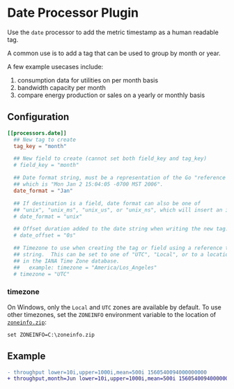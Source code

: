 # Date Processor Plugin

Use the `date` processor to add the metric timestamp as a human readable tag.

A common use is to add a tag that can be used to group by month or year.

A few example usecases include:

1) consumption data for utilities on per month basis
2) bandwidth capacity per month
3) compare energy production or sales on a yearly or monthly basis

## Configuration

```toml
[[processors.date]]
  ## New tag to create
  tag_key = "month"

  ## New field to create (cannot set both field_key and tag_key)
  # field_key = "month"

  ## Date format string, must be a representation of the Go "reference time"
  ## which is "Mon Jan 2 15:04:05 -0700 MST 2006".
  date_format = "Jan"

  ## If destination is a field, date format can also be one of
  ## "unix", "unix_ms", "unix_us", or "unix_ns", which will insert an integer field.
  # date_format = "unix"

  ## Offset duration added to the date string when writing the new tag.
  # date_offset = "0s"

  ## Timezone to use when creating the tag or field using a reference time
  ## string.  This can be set to one of "UTC", "Local", or to a location name
  ## in the IANA Time Zone database.
  ##   example: timezone = "America/Los_Angeles"
  # timezone = "UTC"
```

### timezone

On Windows, only the `Local` and `UTC` zones are available by default.  To use
other timezones, set the `ZONEINFO` environment variable to the location of
[`zoneinfo.zip`][zoneinfo]:

```text
set ZONEINFO=C:\zoneinfo.zip
```

## Example

```diff
- throughput lower=10i,upper=1000i,mean=500i 1560540094000000000
+ throughput,month=Jun lower=10i,upper=1000i,mean=500i 1560540094000000000
```

[zoneinfo]: https://github.com/golang/go/raw/50bd1c4d4eb4fac8ddeb5f063c099daccfb71b26/lib/time/zoneinfo.zip
